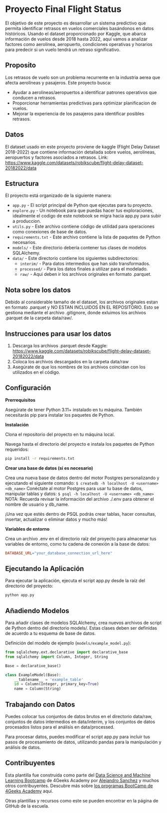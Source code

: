 # Proyecto Final Flight Status

El objetivo de este proyecto es desarrollar un sistema predictivo que permita identificar retrasos en vuelos comerciales basándonos en datos históricos. Usando el dataset proporcionado por Kaggle, que abarca información de vuelos desde 2018 hasta 2022, aquí vamos a analizar factores como aerolínea, aeropuerto, condiciones operativas y horarios para predecir si un vuelo tendrá un retraso significativo.

## Proposito

Los retrasos de vuelo son un problema recurrente en la industria aerea que afecta aerolíneas y pasajeros.
Este proyecto busca:

- Ayudar a aerolineas/aeropuertos a identificar patrones operativos que conducen a retrasos.
- Proporcionar herramientas predictivas para optimizar planificacion de vuelos.
- Mejorar la experiencia de los pasajeros para identificar posibles retrasos.

## Datos

El dataset usado en este proyecto proviene de kaggle (Flight Delay Dataset 2018-2022) que contiene información detallada sobre vuelos, aerolíneas, aeropuertos y factores asociados a retrasos.
Link: https://www.kaggle.com/datasets/robikscube/flight-delay-dataset-20182022/data

## Estructura

El proyecto está organizado de la siguiente manera:

- `app.py` - El script principal de Python que ejecutas para tu proyecto.
- `explore.py` - Un notebook para que puedas hacer tus exploraciones, idealmente el codigo de este notebook se migra hacia app.py para subir a produccion.
- `utils.py` - Este archivo contiene código de utilidad para operaciones como conexiones de base de datos.
- `requirements.txt` - Este archivo contiene la lista de paquetes de Python necesarios.
- `models/` - Este directorio debería contener tus clases de modelos SQLAlchemy.
- `data/` - Este directorio contiene los siguientes subdirectorios:
  - `interim/` - Para datos intermedios que han sido transformados.
  - `processed/` - Para los datos finales a utilizar para el modelado.
  - `raw/` - Aqui deben ir los archivos originales en formato .parquet.

## Nota sobre los datos 

Debido al considerable tamaño de el dataset, los archivos originales estan en formato .parquet y NO ESTAN INCLUIDOS EN EL REPOSITORIO. Esto se gestiona mediante el archivo .gitignore, donde exluimos los archivos .parquet de la carpeta data/raw/.

## Instrucciones para usar los datos
1. Descarga los archivos .parquet desde Kaggle: https://www.kaggle.com/datasets/robikscube/flight-delay-dataset-20182022/data
2. Coloca los archivos descargados en la carpeta data/raw
3. Asegúrate de que los nombres de los archivos coincidan con los utilizados en el código.

## Configuración

**Prerrequisitos**

Asegúrate de tener Python 3.11+ instalado en tu máquina. También necesitarás pip para instalar los paquetes de Python.

**Instalación**

Clona el repositorio del proyecto en tu máquina local.

Navega hasta el directorio del proyecto e instala los paquetes de Python requeridos:

```bash
pip install -r requirements.txt
```

**Crear una base de datos (si es necesario)**

Crea una nueva base de datos dentro del motor Postgres personalizando y ejecutando el siguiente comando: `$ createdb -h localhost -U <username> <db_name>`
Conéctate al motor Postgres para usar tu base de datos, manipular tablas y datos: `$ psql -h localhost -U <username> <db_name>`
NOTA: Recuerda revisar la información del archivo ./.env para obtener el nombre de usuario y db_name.

¡Una vez que estés dentro de PSQL podrás crear tablas, hacer consultas, insertar, actualizar o eliminar datos y mucho más!

**Variables de entorno**

Crea un archivo .env en el directorio raíz del proyecto para almacenar tus variables de entorno, como tu cadena de conexión a la base de datos:

```makefile
DATABASE_URL="your_database_connection_url_here"
```

## Ejecutando la Aplicación

Para ejecutar la aplicación, ejecuta el script app.py desde la raíz del directorio del proyecto:

```bash
python app.py
```

## Añadiendo Modelos

Para añadir clases de modelos SQLAlchemy, crea nuevos archivos de script de Python dentro del directorio models/. Estas clases deben ser definidas de acuerdo a tu esquema de base de datos.

Definición del modelo de ejemplo (`models/example_model.py`):

```py
from sqlalchemy.ext.declarative import declarative_base
from sqlalchemy import Column, Integer, String

Base = declarative_base()

class ExampleModel(Base):
    __tablename__ = 'example_table'
    id = Column(Integer, primary_key=True)
    name = Column(String)

```

## Trabajando con Datos

Puedes colocar tus conjuntos de datos brutos en el directorio data/raw, conjuntos de datos intermedios en data/interim, y los conjuntos de datos procesados listos para el análisis en data/processed.

Para procesar datos, puedes modificar el script app.py para incluir tus pasos de procesamiento de datos, utilizando pandas para la manipulación y análisis de datos.

## Contribuyentes

Esta plantilla fue construida como parte del [Data Science and Machine Learning Bootcamp](https://4geeksacademy.com/us/coding-bootcamps/datascience-machine-learning) de 4Geeks Academy por [Alejandro Sanchez](https://twitter.com/alesanchezr) y muchos otros contribuyentes. Descubre más sobre [los programas BootCamp de 4Geeks Academy](https://4geeksacademy.com/us/programs) aquí.

Otras plantillas y recursos como este se pueden encontrar en la página de GitHub de la escuela.
